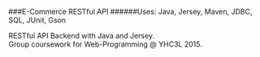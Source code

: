 ###E-Commerce RESTful API
######Uses: Java, Jersey, Maven, JDBC, SQL, JUnit, Gson

RESTful API Backend with Java and Jersey.  
Group coursework for Web-Programming @ YHC3L 2015.

